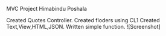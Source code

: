 MVC Project
Himabindu Poshala

Created Quotes Controller.
Created floders using CL1
Created Text,View,HTML,JSON.
Written simple function.
![Screenshot]